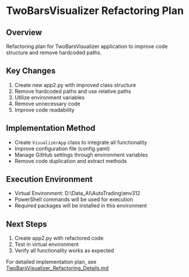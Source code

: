 # TwoBarsVisualizer Refactoring Plan

## Overview
Refactoring plan for TwoBarsVisualizer application to improve code structure and remove hardcoded paths.

## Key Changes
1. Create new app2.py with improved class structure
2. Remove hardcoded paths and use relative paths
3. Utilize environment variables
4. Remove unnecessary code
5. Improve code readability

## Implementation Method
- Create `VisualizerApp` class to integrate all functionality
- Improve configuration file (config.yaml)
- Manage GitHub settings through environment variables
- Remove code duplication and extract methods

## Execution Environment
- Virtual Environment: D:\Data_AI\AutoTrading\env312
- PowerShell commands will be used for execution
- Required packages will be installed in this environment

## Next Steps
1. Create app2.py with refactored code
2. Test in virtual environment
3. Verify all functionality works as expected

For detailed implementation plan, see [TwoBarsVisualizer_Refactoring_Details.md](TwoBarsVisualizer_Refactoring_Details.md)

